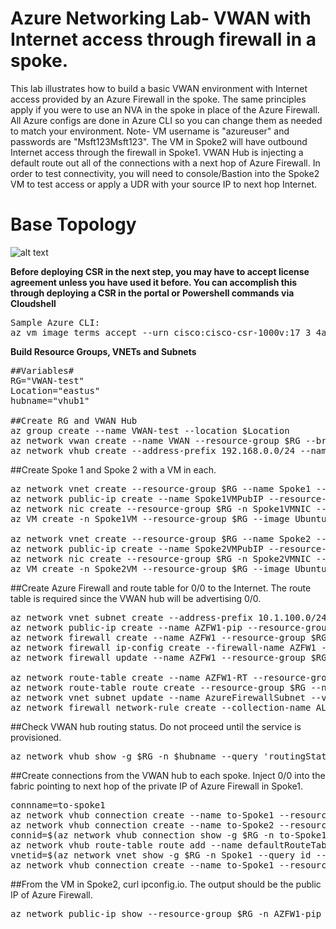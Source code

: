 # Azure Networking Lab- VWAN with Internet access through firewall in a spoke.

This lab illustrates how to build a basic VWAN environment with Internet access provided by an Azure Firewall in the spoke. The same principles apply if you were to use an NVA in the spoke in place of the Azure Firewall. All Azure configs are done in Azure CLI so you can change them as needed to match your environment. Note- VM username is "azureuser" and passwords are "Msft123Msft123". The VM in Spoke2 will have outbound Internet access through the firewall in Spoke1. VWAN Hub is injecting a default route out all of the connections with a next hop of Azure Firewall. In order to test connectivity, you will need to console/Bastion into the Spoke2 VM to test access or apply a UDR with your source IP to next hop Internet.

# Base Topology
![alt text](https://github.com/jwrightazure/lab/blob/master/images/vwan-inet-spoke.PNG)

**Before deploying CSR in the next step, you may have to accept license agreement unless you have used it before. You can accomplish this through deploying a CSR in the portal or Powershell commands via Cloudshell**
<pre lang="...">
Sample Azure CLI:
az vm image terms accept --urn cisco:cisco-csr-1000v:17_3_4a-byol:latest
</pre>

**Build Resource Groups, VNETs and Subnets**
<pre lang="...">
##Variables#
RG="VWAN-test"
Location="eastus"
hubname="vhub1"

##Create RG and VWAN Hub
az group create --name VWAN-test --location $Location
az network vwan create --name VWAN --resource-group $RG --branch-to-branch-traffic true --location $Location
az network vhub create --address-prefix 192.168.0.0/24 --name $hubname --resource-group $RG --vwan VWAN --location $Location --sku basic
</pre>

##Create Spoke 1 and Spoke 2 with a VM in each.
<pre lang="...">
az network vnet create --resource-group $RG --name Spoke1 --location $Location --address-prefixes 10.1.0.0/16 --subnet-name Spoke1VM --subnet-prefix 10.1.10.0/24
az network public-ip create --name Spoke1VMPubIP --resource-group $RG --location $Location --allocation-method Dynamic
az network nic create --resource-group $RG -n Spoke1VMNIC --location $Location --subnet Spoke1VM --vnet-name Spoke1 --public-ip-address Spoke1VMPubIP --private-ip-address 10.1.10.4
az VM create -n Spoke1VM --resource-group $RG --image UbuntuLTS --admin-username azureuser --admin-password Msft123Msft123 --nics Spoke1VMNIC --no-wait

az network vnet create --resource-group $RG --name Spoke2 --location $Location --address-prefixes 10.2.0.0/16 --subnet-name Spoke2VM --subnet-prefix 10.2.10.0/24
az network public-ip create --name Spoke2VMPubIP --resource-group $RG --location $Location --allocation-method Dynamic
az network nic create --resource-group $RG -n Spoke2VMNIC --location $Location --subnet Spoke2VM --vnet-name Spoke2 --public-ip-address Spoke2VMPubIP --private-ip-address 10.2.10.4
az VM create -n Spoke2VM --resource-group $RG --image UbuntuLTS --admin-username azureuser --admin-password Msft123Msft123 --nics Spoke2VMNIC --no-wait
</pre>

##Create Azure Firewall and route table for 0/0 to the Internet. The route table is required since the VWAN hub will be advertising 0/0.
<pre lang="...">
az network vnet subnet create --address-prefix 10.1.100.0/24 --name AzureFirewallSubnet --resource-group $RG --vnet-name Spoke1
az network public-ip create --name AZFW1-pip --resource-group $RG --location $Location --allocation-method static --sku standard
az network firewall create --name AZFW1 --resource-group $RG --location $Location
az network firewall ip-config create --firewall-name AZFW1 --name FW-config --public-ip-address AZFW1-pip --resource-group $RG --vnet-name Spoke1
az network firewall update --name AZFW1 --resource-group $RG

az network route-table create --name AZFW1-RT --resource-group $RG --location $Location
az network route-table route create --resource-group $RG --name to-Internet --route-table-name AZFW1-RT --address-prefix 0.0.0.0/0 --next-hop-type Internet
az network vnet subnet update --name AzureFirewallSubnet --vnet-name Spoke1 --resource-group $RG --route-table AZFW1-RT
az network firewall network-rule create --collection-name ALL --priority 100 --action Allow --name Allow-All --protocols Any --source-addresses "*" --destination-addresses "*" --destination-ports "*" --resource-group $RG --firewall-name AZFW1
</pre>

##Check VWAN hub routing status. Do not proceed until the service is provisioned.
<pre lang="...">
az network vhub show -g $RG -n $hubname --query 'routingState' -o tsv
</pre>

##Create connections from the VWAN hub to each spoke. Inject 0/0 into the fabric pointing to next hop of the private IP of Azure Firewall in Spoke1.
<pre lang="...">
connname=to-spoke1
az network vhub connection create --name to-Spoke1 --resource-group $RG --remote-vnet Spoke1 --vhub-name $hubname
az network vhub connection create --name to-Spoke2 --resource-group $RG --remote-vnet Spoke2 --vhub-name $hubname 
connid=$(az network vhub connection show -g $RG -n to-Spoke1 --vhub-name $hubname --query id -o tsv)
az network vhub route-table route add --name defaultRouteTable --vhub-name $hubname --resource-group $RG --route-name default --destination-type CIDR --destinations "0.0.0.0/0" --next-hop-type ResourceID --next-hop $connid
vnetid=$(az network vnet show -g $RG -n Spoke1 --query id --out tsv)
az network vhub connection create --name to-Spoke1 --resource-group $RG --remote-vnet $vnetid --vhub-name $hubname --route-name default --address-prefixes "0.0.0.0/0" --next-hop "10.1.100.4"
</pre>

##From the VM in Spoke2, curl ipconfig.io. The output should be the public IP of Azure Firewall. 
<pre lang="...">
az network public-ip show --resource-group $RG -n AZFW1-pip --query "{address: ipAddress}"
</pre>
